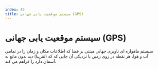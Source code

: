 ```yaml
---
index: 45
title: سیستم موقعیت یابی جهانی (GPS)
---
```

# سیستم موقعیت یابی جهانی (GPS)

سیستم ماهواره ای ناوبری جهانی مبتنی بر فضا که اطلاعات مکان و زمان را در تمامی آب و هوا، هر نقطه در روی زمین یا نزدیکی آن جایی که که (تقریبا) دید بدون مانع به آسمان دارد را فراهم می کند.